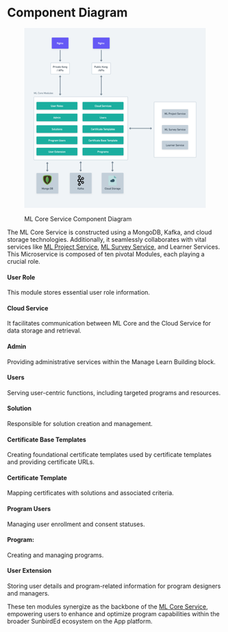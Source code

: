 # Component Diagram



<figure><img src="../../../../../.gitbook/assets/ML Core Service L0 (1).png" alt=""><figcaption><p>ML Core Service Component Diagram</p></figcaption></figure>

The ML Core Service is constructed using a MongoDB, Kafka, and cloud storage technologies. Additionally, it seamlessly collaborates with vital services like [ML Project Service](../ml-project-service.md), [ML Survey Service](../ml-survey-service.md), and Learner Services. This Microservice is composed of ten pivotal Modules, each playing a crucial role.

#### User Role&#x20;

This module stores essential user role information.

#### Cloud Service

It facilitates communication between ML Core and the Cloud Service for data storage and retrieval.

#### Admin

Providing administrative services within the Manage Learn Building block.

#### Users

Serving user-centric functions, including targeted programs and resources.

#### Solution

Responsible for solution creation and management.

#### Certificate Base Templates

Creating foundational certificate templates used by certificate templates and providing certificate URLs.

#### Certificate Template

Mapping certificates with solutions and associated criteria.

#### Program Users

Managing user enrollment and consent statuses.

#### Program:

Creating and managing programs.

#### User Extension

Storing user details and program-related information for program designers and managers.

These ten modules synergize as the backbone of the [ML Core Service](../ml-core-service.md), empowering users to enhance and optimize program capabilities within the broader SunbirdEd ecosystem on the App platform.
